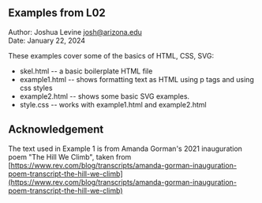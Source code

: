 Examples from L02
------------

Author: Joshua Levine [josh@arizona.edu](mailto:josh@arizona.edu)  
Date: January 22, 2024


These examples cover some of the basics of HTML, CSS, SVG:

* skel.html -- a basic boilerplate HTML file
* example1.html -- shows formatting text as HTML using p tags and using css styles
* example2.html -- shows some basic SVG examples.
* style.css -- works with example1.html and example2.html


## Acknowledgement

The text used in Example 1 is from Amanda Gorman's
2021 inauguration poem "The Hill We Climb", taken from [https://www.rev.com/blog/transcripts/amanda-gorman-inauguration-poem-transcript-the-hill-we-climb](https://www.rev.com/blog/transcripts/amanda-gorman-inauguration-poem-transcript-the-hill-we-climb)
